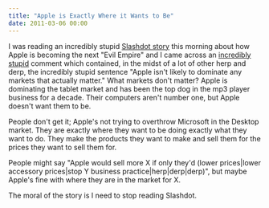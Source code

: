 ```yaml
---
title: "Apple is Exactly Where it Wants to Be"
date: 2011-03-06 00:00
---
```


I was reading an incredibly stupid [Slashdot story](http://apple.slashdot.org/story/11/03/06/0440202/Is-Apple-Turning-Into-the-Next-Evil-Empire?from=rss&utm_source=feedburner&utm_medium=feed&utm_campaign=Feed:+Slashdot/slashdot+(Slashdot)) this morning about how Apple is becoming the next "Evil Empire" and I came across an [incredibly stupid](http://apple.slashdot.org/comments.pl?sid=2024660&cid=35395948) comment which contained, in the midst of a lot of other herp and derp, the incredibly stupid sentence "Apple isn't likely to dominate any markets that actually matter." What markets don't matter? Apple is dominating the tablet market and has been the top dog in the mp3 player business for a decade. Their computers aren't number one, but Apple doesn't want them to be.

People don't get it; Apple's not trying to overthrow Microsoft in the Desktop market. They are exactly where they want to be doing exactly what they want to do. They make the products they want to make and sell them for the prices they want to sell them for.

People might say "Apple would sell more X if only they'd (lower prices|lower accessory prices|stop Y business practice|herp|derp|derp)", but maybe Apple's fine with where they are in the market for X.

The moral of the story is I need to stop reading Slashdot.

<!-- more -->
